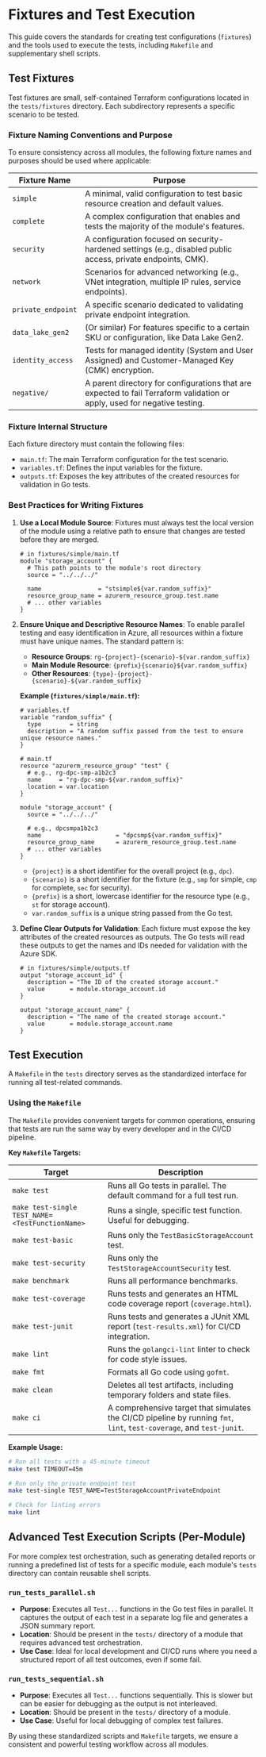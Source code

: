# Fixtures and Test Execution

This guide covers the standards for creating test configurations (`fixtures`) and the tools used to execute the tests, including `Makefile` and supplementary shell scripts.

## Test Fixtures

Test fixtures are small, self-contained Terraform configurations located in the `tests/fixtures` directory. Each subdirectory represents a specific scenario to be tested.

### Fixture Naming Conventions and Purpose

To ensure consistency across all modules, the following fixture names and purposes should be used where applicable:

| Fixture Name | Purpose |
|---|---|
| `simple` | A minimal, valid configuration to test basic resource creation and default values. |
| `complete` | A complex configuration that enables and tests the majority of the module's features. |
| `security` | A configuration focused on security-hardened settings (e.g., disabled public access, private endpoints, CMK). |
| `network` | Scenarios for advanced networking (e.g., VNet integration, multiple IP rules, service endpoints). |
| `private_endpoint`| A specific scenario dedicated to validating private endpoint integration. |
| `data_lake_gen2` | (Or similar) For features specific to a certain SKU or configuration, like Data Lake Gen2. |
| `identity_access` | Tests for managed identity (System and User Assigned) and Customer-Managed Key (CMK) encryption. |
| `negative/` | A parent directory for configurations that are expected to fail Terraform validation or apply, used for negative testing. |

### Fixture Internal Structure

Each fixture directory must contain the following files:

-   `main.tf`: The main Terraform configuration for the test scenario.
-   `variables.tf`: Defines the input variables for the fixture.
-   `outputs.tf`: Exposes the key attributes of the created resources for validation in Go tests.

### Best Practices for Writing Fixtures

1.  **Use a Local Module Source**: Fixtures must always test the local version of the module using a relative path to ensure that changes are tested before they are merged.
    ```hcl
    # in fixtures/simple/main.tf
    module "storage_account" {
      # This path points to the module's root directory
      source = "../../../" 

      name                = "stsimple${var.random_suffix}"
      resource_group_name = azurerm_resource_group.test.name
      # ... other variables
    }
    ```

2.  **Ensure Unique and Descriptive Resource Names**: To enable parallel testing and easy identification in Azure, all resources within a fixture must have unique names. The standard pattern is:
    -   **Resource Groups**: `rg-{project}-{scenario}-${var.random_suffix}`
    -   **Main Module Resource**: `{prefix}{scenario}${var.random_suffix}`
    -   **Other Resources**: `{type}-{project}-{scenario}-${var.random_suffix}`

    **Example (`fixtures/simple/main.tf`):**
    ```hcl
    # variables.tf
    variable "random_suffix" {
      type        = string
      description = "A random suffix passed from the test to ensure unique resource names."
    }

    # main.tf
    resource "azurerm_resource_group" "test" {
      # e.g., rg-dpc-smp-a1b2c3
      name     = "rg-dpc-smp-${var.random_suffix}"
      location = var.location
    }

    module "storage_account" {
      source = "../../../"

      # e.g., dpcsmpa1b2c3
      name                     = "dpcsmp${var.random_suffix}"
      resource_group_name      = azurerm_resource_group.test.name
      # ... other variables
    }
    ```
    - `{project}` is a short identifier for the overall project (e.g., `dpc`).
    - `{scenario}` is a short identifier for the fixture (e.g., `smp` for simple, `cmp` for complete, `sec` for security).
    - `{prefix}` is a short, lowercase identifier for the resource type (e.g., `st` for storage account).
    - `var.random_suffix` is a unique string passed from the Go test.

3.  **Define Clear Outputs for Validation**: Each fixture must expose the key attributes of the created resources as outputs. The Go tests will read these outputs to get the names and IDs needed for validation with the Azure SDK.
    ```hcl
    # in fixtures/simple/outputs.tf
    output "storage_account_id" {
      description = "The ID of the created storage account."
      value       = module.storage_account.id
    }

    output "storage_account_name" {
      description = "The name of the created storage account."
      value       = module.storage_account.name
    }
    ```

## Test Execution

A `Makefile` in the `tests` directory serves as the standardized interface for running all test-related commands.

### Using the `Makefile`

The `Makefile` provides convenient targets for common operations, ensuring that tests are run the same way by every developer and in the CI/CD pipeline.

**Key `Makefile` Targets:**

| Target | Description |
|---|---|
| `make test` | Runs all Go tests in parallel. The default command for a full test run. |
| `make test-single TEST_NAME=<TestFunctionName>` | Runs a single, specific test function. Useful for debugging. |
| `make test-basic` | Runs only the `TestBasicStorageAccount` test. |
| `make test-security` | Runs only the `TestStorageAccountSecurity` test. |
| `make benchmark` | Runs all performance benchmarks. |
| `make test-coverage` | Runs tests and generates an HTML code coverage report (`coverage.html`). |
| `make test-junit` | Runs tests and generates a JUnit XML report (`test-results.xml`) for CI/CD integration. |
| `make lint` | Runs the `golangci-lint` linter to check for code style issues. |
| `make fmt` | Formats all Go code using `gofmt`. |
| `make clean` | Deletes all test artifacts, including temporary folders and state files. |
| `make ci` | A comprehensive target that simulates the CI/CD pipeline by running `fmt`, `lint`, `test-coverage`, and `test-junit`. |

**Example Usage:**
```bash
# Run all tests with a 45-minute timeout
make test TIMEOUT=45m

# Run only the private endpoint test
make test-single TEST_NAME=TestStorageAccountPrivateEndpoint

# Check for linting errors
make lint
```

## Advanced Test Execution Scripts (Per-Module)

For more complex test orchestration, such as generating detailed reports or running a predefined list of tests for a specific module, each module's `tests` directory can contain reusable shell scripts.

### `run_tests_parallel.sh`
- **Purpose**: Executes all `Test...` functions in the Go test files in parallel. It captures the output of each test in a separate log file and generates a JSON summary report.
- **Location**: Should be present in the `tests/` directory of a module that requires advanced test orchestration.
- **Use Case**: Ideal for local development and CI/CD runs where you need a structured report of all test outcomes, even if some fail.

### `run_tests_sequential.sh`
- **Purpose**: Executes all `Test...` functions sequentially. This is slower but can be easier for debugging as the output is not interleaved.
- **Location**: Should be present in the `tests/` directory of a module.
- **Use Case**: Useful for local debugging of complex test failures.

By using these standardized scripts and `Makefile` targets, we ensure a consistent and powerful testing workflow across all modules.
